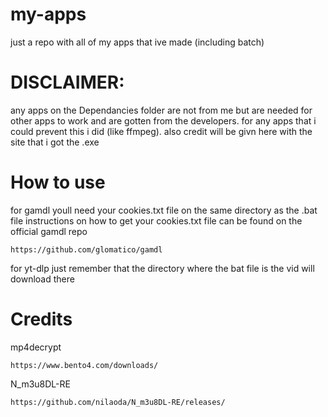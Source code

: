 # my-apps
just a repo with all of my apps that ive made 
(including batch)

# DISCLAIMER:
any apps on the Dependancies folder are not from me but are needed for other apps to work and are gotten from the developers.
for any apps that i could prevent this i did (like ffmpeg).
also credit will be givn here with the site that i got the .exe

# How to use
for gamdl youll need your cookies.txt file on the same directory as the .bat file
instructions on how to get your cookies.txt file can be found on the official gamdl repo
```
https://github.com/glomatico/gamdl
```

for yt-dlp just remember that the directory where the bat file is the vid will download there

# Credits

mp4decrypt
```
https://www.bento4.com/downloads/
```

N_m3u8DL-RE
```
https://github.com/nilaoda/N_m3u8DL-RE/releases/
```

